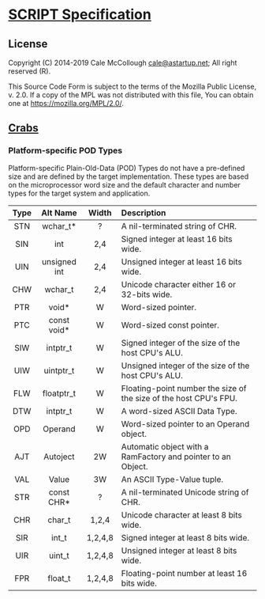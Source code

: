 # [SCRIPT Specification](../readme.md)

## License

Copyright (C) 2014-2019 Cale McCollough <cale@astartup.net>; All right reserved (R).

This Source Code Form is subject to the terms of the Mozilla Public License, v. 2.0. If a copy of the MPL was not distributed with this file, You can obtain one at <https://mozilla.org/MPL/2.0/>.

## [Crabs](readme.md)

### Platform-specific POD Types

Platform-specific Plain-Old-Data (POD) Types do not have a pre-defined size and are defined by the target implementation. These types are based on the microprocessor word size and the default character and number types for the target system and application.

| Type |   Alt Name   |  Width  | Description |
|:----:|:------------:|:-------:|:------------|
| STN  |   wchar_t*   |    ?    | A nil-terminated string of CHR. |
| SIN  |     int      |   2,4   | Signed integer at least 16 bits wide. |
| UIN  | unsigned int |   2,4   | Unsigned integer at least 16 bits wide. |
| CHW  |   wchar_t    |   2,4   | Unicode character either 16 or 32-bits wide. |
| PTR  |    void*     |    W    | Word-sized pointer. |
| PTC  | const void*  |    W    | Word-sized const pointer. |
| SIW  |   intptr_t   |    W    | Signed integer of the size of the host CPU's ALU. |
| UIW  |  uintptr_t   |    W    | Unsigned integer of the size of the host CPU's ALU. |
| FLW  |  floatptr_t  |    W    | Floating-point number the size of the size of the host CPU's FPU. |
| DTW  |   intptr_t   |    W    | A word-sized ASCII Data Type. |
| OPD  |   Operand    |    W    | Word-sized pointer to an Operand object. |
| AJT  |   Autoject   |   2W    | Automatic object with a RamFactory and pointer to an Object. |
| VAL  |    Value     |   3W    | An ASCII Type-Value tuple. |
| STR  |  const CHR*  |    ?    | A nil-terminated Unicode string of CHR. |
| CHR  |    char_t    |  1,2,4  | Unicode character at least 8 bits wide. |
| SIR  |    int_t     | 1,2,4,8 | Signed integer at least 8 bits wide. |
| UIR  |    uint_t    | 1,2,4,8 | Unsigned integer at least 8 bits wide. |
| FPR  |   float_t    | 1,2,4,8 | Floating-point number at least 16 bits wide. |
